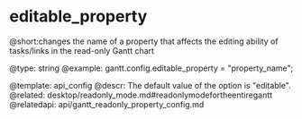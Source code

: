 editable_property
=============
@short:changes the name of a property that affects the editing ability  of tasks/links in the read-only Gantt chart

@type: string
@example:
gantt.config.editable_property = "property_name";


@template:	api_config
@descr:
The default value of the option is "editable".
@related:
	desktop/readonly_mode.md#readonlymodefortheentiregantt
@relatedapi:
	api/gantt_readonly_property_config.md



